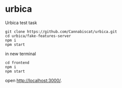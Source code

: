 # urbica
Urbica test task

```shell
git clone https://github.com/Cannabiscat/urbica.git
cd urbica/fake-features-server
npm i
npm start
```
in new terminal
```shell
cd frontend
npm i
npm start
```

open [http://localhost:3000/](http://localhost:3000/).
